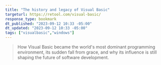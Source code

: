```yaml
---
title: "The history and legacy of Visual Basic"
targeturl: https://retool.com/visual-basic/
response_type: bookmark
dt_published: "2023-09-12 10:33 -05:00"
dt_updated: "2023-09-12 10:33 -05:00"
tags: ["visualbasic","windows"]
---
```


> How Visual Basic became the world's most dominant programming environment, its sudden fall from grace, and why its influence is still shaping the future of software development.